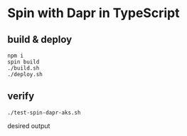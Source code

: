 # Spin with Dapr in TypeScript

## build & deploy

```
npm i
spin build
./build.sh
./deploy.sh
```

## verify

```
./test-spin-dapr-aks.sh
```

desired output

```

```
